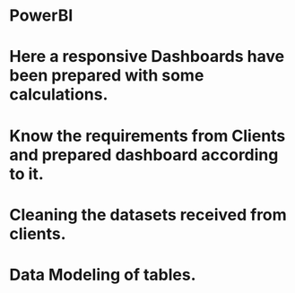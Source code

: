 # PowerBI
# Here a responsive Dashboards have been prepared with some calculations.
# Know the requirements from Clients and prepared dashboard according to it.
# Cleaning the datasets received from clients.
# Data Modeling of tables.
